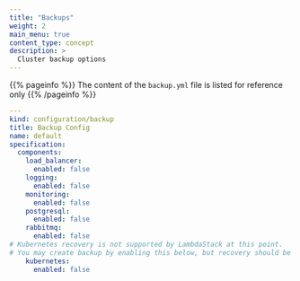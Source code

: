 ```yaml
---
title: "Backups"
weight: 2
main_menu: true
content_type: concept
description: >
  Cluster backup options
---
```


{{% pageinfo %}}
The content of the `backup.yml` file is listed for reference only
{{% /pageinfo %}}

```yaml
---
kind: configuration/backup
title: Backup Config
name: default
specification:
  components:
    load_balancer:
      enabled: false
    logging:
      enabled: false
    monitoring:
      enabled: false
    postgresql:
      enabled: false
    rabbitmq:
      enabled: false
# Kubernetes recovery is not supported by LambdaStack at this point.
# You may create backup by enabling this below, but recovery should be done manually according to Kubernetes documentation.
    kubernetes:
      enabled: false
```
